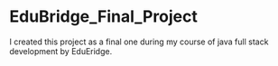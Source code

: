 # EduBridge_Final_Project
I created this project as a final one during my course of java full stack development by EduEridge.
